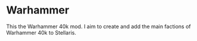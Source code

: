 # Warhammer

This the Warhammer 40k mod. I aim to create and add the main factions of Warhammer 40k to Stellaris.